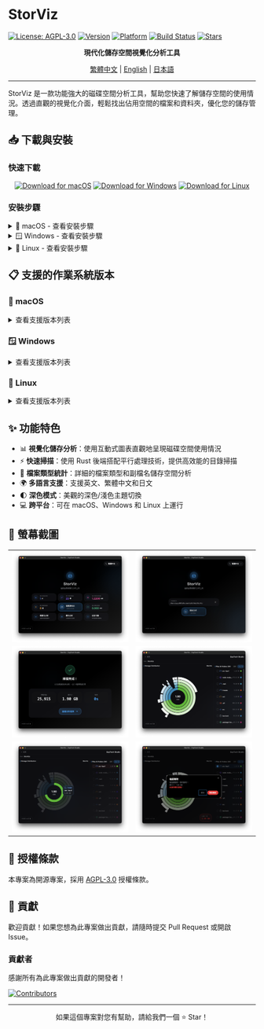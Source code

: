 # StorViz

[![License: AGPL-3.0](https://img.shields.io/badge/License-AGPL--3.0-blue.svg)](https://opensource.org/licenses/AGPL-3.0)
[![Version](https://img.shields.io/badge/version-1.0.0--rc.3-green.svg)](https://github.com/ExpTechTW/StorViz/releases)
[![Platform](https://img.shields.io/badge/platform-macOS%20%7C%20Windows%20%7C%20Linux-lightgrey.svg)](https://github.com/ExpTechTW/StorViz/releases)
[![Build Status](https://github.com/ExpTechTW/StorViz/workflows/CI%20Build%20Check/badge.svg)](https://github.com/ExpTechTW/StorViz/actions)
[![Stars](https://img.shields.io/github/stars/ExpTechTW/StorViz?style=social)](https://github.com/ExpTechTW/StorViz)

<p align="center">
  <strong>現代化儲存空間視覺化分析工具</strong>
</p>

<p align="center">
  <a href="README.md">繁體中文</a> | <a href="README.en.md">English</a> | <a href="README.ja.md">日本語</a>
</p>

---

StorViz 是一款功能強大的磁碟空間分析工具，幫助您快速了解儲存空間的使用情況。透過直觀的視覺化介面，輕鬆找出佔用空間的檔案和資料夾，優化您的儲存管理。

## 📥 下載與安裝

### 快速下載

<div align="center">

[![Download for macOS](https://img.shields.io/badge/Download-macOS-black?style=for-the-badge&logo=apple)](https://github.com/ExpTechTW/StorViz/releases/latest/download/StorViz_universal.app.tar.gz)
[![Download for Windows](https://img.shields.io/badge/Download-Windows-blue?style=for-the-badge&logo=windows)](https://github.com/ExpTechTW/StorViz/releases/latest/download/StorViz_1.0.0-rc.3_x64-setup.exe)
[![Download for Linux](https://img.shields.io/badge/Download-Linux-orange?style=for-the-badge&logo=linux)](https://github.com/ExpTechTW/StorViz/releases/latest/download/storviz_1.0.0-rc.3_amd64.AppImage)

</div>

### 安裝步驟

<details>
<summary>🍎 macOS - 查看安裝步驟</summary>

<br>

1. **下載檔案** - 點擊上方按鈕下載 `.app.tar.gz` 檔案
2. **解壓縮** - 雙擊下載的檔案，macOS 會自動解壓縮
3. **安裝** - 將 `StorViz.app` 拖拽到 Applications 資料夾
4. **啟動** - 在 Applications 中雙擊 StorViz 圖示啟動應用程式

> **💡 提示**
> 如果出現「無法驗證開發者」的警告，請在「系統偏好設定」→「安全性與隱私」中允許執行。

</details>

<details>
<summary>🪟 Windows - 查看安裝步驟</summary>

<br>

1. **下載檔案** - 點擊上方按鈕下載 `.exe` 安裝程式
2. **執行安裝** - 雙擊下載的安裝程式
3. **安裝精靈** - 按照安裝精靈的指示完成安裝
4. **啟動** - 從開始選單或桌面捷徑啟動 StorViz

> **💡 提示**
> 如果 Windows Defender 顯示警告，請選擇「更多資訊」→「仍要執行」。

</details>

<details>
<summary>🐧 Linux - 查看安裝步驟</summary>

<br>

1. **下載檔案** - 點擊上方按鈕下載 `.AppImage` 檔案
2. **設定權限** - 開啟終端機執行：
   ```bash
   chmod +x storviz_*.AppImage
   ```
3. **執行** - 直接雙擊執行或在終端機執行：
   ```bash
   ./storviz_*.AppImage
   ```

> **💡 提示**
> AppImage 是可攜式應用程式，無需安裝即可執行。

</details>

## 📋 支援的作業系統版本

### 🍎 macOS

<details>
<summary>查看支援版本列表</summary>

<br>

| 作業系統版本              | StorViz 版本 | 狀態 |
| ------------------------- | ------------ | ---- |
| **10.15 Catalina 及以下** | `-`          | ❌   |
| **11 Big Sur**            | `-`          | ❔   |
| **12 Monterey**           | `-`          | ❔   |
| **13 Ventura**            | `-`          | ❔   |
| **14 Sonoma**             | `1.0.0-rc.3` | ✅   |
| **15 Sequoia**            | `1.0.0-rc.3` | ✅   |
| **26 Tahoe**              | `1.0.0-rc.3` | ✅   |

**架構支援**：Intel (x86_64) / Apple Silicon (ARM64)

</details>

### 🪟 Windows

<details>
<summary>查看支援版本列表</summary>

<br>

| 作業系統版本 | StorViz 版本 | 狀態 |
| ------------ | ------------ | ---- |
| **8 及以下** | `-`          | ❌   |
| **8.1**      | `1.0.0-rc.3` | ⚠️   |
| **10**       | `1.0.0-rc.3` | ✅   |
| **11**       | `1.0.0-rc.3` | ✅   |

**架構支援**：x64 (64-bit)
**額外需求**：WebView2 執行環境（安裝程式會自動安裝）

> **⚠️ 注意**
>
> Windows 8.1 需要安裝 NET4.8，且深色模式可能異常。

</details>

### 🐧 Linux

<details>
<summary>查看支援版本列表</summary>

<br>

**Ubuntu**

| 作業系統版本               | StorViz 版本 | 狀態 |
| -------------------------- | ------------ | ---- |
| **20.04 LTS Focal 及以下** | `-`          | ❌   |
| **22.04 LTS Jammy**        | `1.0.0-rc.3` | ✅   |
| **23.10 Mantic**           | `1.0.0-rc.3` | ✅   |
| **24.04 LTS Noble**        | `1.0.0-rc.3` | ✅   |
| **24.10 Oracular**         | `1.0.0-rc.3` | ✅   |

**Debian**

| 作業系統版本           | StorViz 版本 | 狀態 |
| ---------------------- | ------------ | ---- |
| **11 Bullseye 及以下** | `-`          | ❌   |
| **12 Bookworm**        | `1.0.0-rc.3` | ✅   |
| **13 Trixie**          | `1.0.0-rc.3` | ✅   |

**Fedora**

| 作業系統版本  | StorViz 版本 | 狀態 |
| ------------- | ------------ | ---- |
| **35 及以下** | `-`          | ❌   |
| **36**        | `-`          | ❔   |
| **37+**       | `-`          | ❔   |

**RHEL / Rocky Linux / AlmaLinux**

| 作業系統版本 | StorViz 版本 | 狀態 |
| ------------ | ------------ | ---- |
| **8 及以下** | `-`          | ❌   |
| **9**        | `-`          | ❔   |

**Arch Linux**

| 作業系統版本 | StorViz 版本 | 狀態 |
| ------------ | ------------ | ---- |
| **滾動發行** | `-`          | ❌   |

**架構支援**：x64 (64-bit)
**額外需求**：GLib >= 2.70, WebKitGTK 4.1

> **⚠️ 注意**
>
> Linux 版本需要較新的系統函式庫支援（GLIBC 2.35+）。
> Ubuntu 20.04 和 Debian 11 用戶建議升級到較新版本。

</details>

## ✨ 功能特色

- 📊 **視覺化儲存分析**：使用互動式圖表直觀地呈現磁碟空間使用情況
- ⚡ **快速掃描**：使用 Rust 後端搭配平行處理技術，提供高效能的目錄掃描
- 📁 **檔案類型統計**：詳細的檔案類型和副檔名儲存空間分析
- 🌍 **多語言支援**：支援英文、繁體中文和日文
- 🌓 **深色模式**：美觀的深色/淺色主題切換
- 💻 **跨平台**：可在 macOS、Windows 和 Linux 上運行

## 📸 螢幕截圖

<div align="center">

<table>
  <tr>
    <td width="50%">
      <img src="images/zh/image1.png" alt="主介面" />
    </td>
    <td width="50%">
      <img src="images/zh/image2.png" alt="檔案類型統計" />
    </td>
  </tr>
  <tr>
    <td width="50%">
      <img src="images/zh/image3.png" alt="目錄結構" />
    </td>
    <td width="50%">
      <img src="images/zh/image4.png" alt="深色模式" />
    </td>
  </tr>
  <tr>
    <td width="50%">
      <img src="images/zh/image5.png" alt="多語言支援" />
    </td>
    <td width="50%">
      <img src="images/zh/image6.png" alt="進階分析" />
    </td>
  </tr>
</table>

</div>

## 📄 授權條款

本專案為開源專案，採用 [AGPL-3.0](LICENSE) 授權條款。

## 🤝 貢獻

歡迎貢獻！如果您想為此專案做出貢獻，請隨時提交 Pull Request 或開啟 Issue。

### 貢獻者

感謝所有為此專案做出貢獻的開發者！

<a href="https://github.com/exptechtw/StorViz/graphs/contributors">
  <img src="https://contrib.rocks/image?repo=exptechtw/StorViz" alt="Contributors" />
</a>

---

<p align="center">
  如果這個專案對您有幫助，請給我們一個 ⭐️ Star！
</p>

